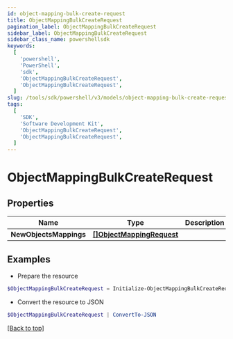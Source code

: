 ```yaml
---
id: object-mapping-bulk-create-request
title: ObjectMappingBulkCreateRequest
pagination_label: ObjectMappingBulkCreateRequest
sidebar_label: ObjectMappingBulkCreateRequest
sidebar_class_name: powershellsdk
keywords:
  [
    'powershell',
    'PowerShell',
    'sdk',
    'ObjectMappingBulkCreateRequest',
    'ObjectMappingBulkCreateRequest',
  ]
slug: /tools/sdk/powershell/v3/models/object-mapping-bulk-create-request
tags:
  [
    'SDK',
    'Software Development Kit',
    'ObjectMappingBulkCreateRequest',
    'ObjectMappingBulkCreateRequest',
  ]
---
```


# ObjectMappingBulkCreateRequest

## Properties

| Name | Type | Description | Notes |
| --- | --- | --- | --- |
| **NewObjectsMappings** | [**[]ObjectMappingRequest**](object-mapping-request) |  | [required] |

## Examples

- Prepare the resource

```powershell
$ObjectMappingBulkCreateRequest = Initialize-ObjectMappingBulkCreateRequest  -NewObjectsMappings null
```

- Convert the resource to JSON

```powershell
$ObjectMappingBulkCreateRequest | ConvertTo-JSON
```

[[Back to top]](#)
